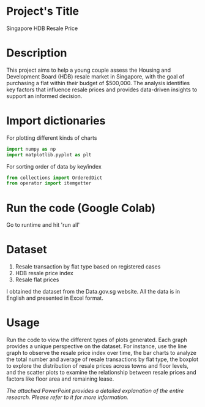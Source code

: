 # Project's Title
Singapore HDB Resale Price

# Description 
This project aims to help a young couple assess the Housing and Development Board (HDB) resale market in Singapore, with the goal of purchasing a flat within their budget of $500,000. The analysis identifies key factors that influence resale prices and provides data-driven insights to support an informed decision.

# Import dictionaries 
For plotting different kinds of charts
```py
import numpy as np
import matplotlib.pyplot as plt
```
For sorting order of data by key/index
```py
from collections import OrderedDict
from operator import itemgetter 
```

# Run the code (Google Colab)
Go to runtime and hit 'run all'

# Dataset
1. Resale transaction by flat type based on registered cases
2. HDB resale price index
3. Resale flat prices

I obtained the dataset from the Data.gov.sg website. All the data is in English and presented in Excel format.

# Usage
Run the code to view the different types of plots generated. Each graph provides a unique perspective on the dataset. For instance, use the line graph to observe the resale price index over time, the bar charts to analyze the total number and average of resale transactions by flat type, the boxplot to explore the distribution of resale prices across towns and floor levels, and the scatter plots to examine the relationship between resale prices and factors like floor area and remaining lease.

*The attached PowerPoint provides a detailed explanation of the entire research. Please refer to it for more information.*
